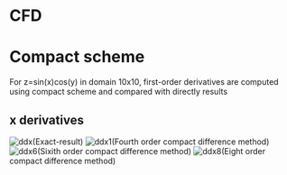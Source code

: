 # CFD
# Compact scheme
For z=sin(x)cos(y) in domain 10x10, first-order derivatives are computed using compact scheme and compared with directly results
 ## x derivatives
![ddx](https://user-images.githubusercontent.com/90545152/132978089-8611beb5-5de6-4ebe-a443-de07853eabee.png)(Exact-result)
![ddx1](https://user-images.githubusercontent.com/90545152/132978149-7085ce9f-7871-4dfc-9f3b-913a3a2e7bfb.png)(Fourth order compact difference method)
![ddx6](https://user-images.githubusercontent.com/90545152/132978151-aca81ae7-5b3e-4519-bb5f-0dfe4f27e75f.png)(Sixith order compact difference method)
![ddx8](https://user-images.githubusercontent.com/90545152/132978156-52625c95-3295-4843-ae10-0b95a5e9800e.png)(Eight order compact difference method)

